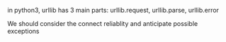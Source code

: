 in python3, urllib has 3 main parts: urllib.request, urllib.parse, urllib.error

We should consider the connect reliablity and anticipate possible exceptions

